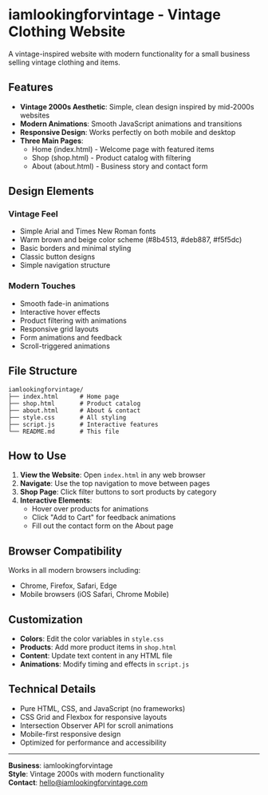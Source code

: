 # iamlookingforvintage - Vintage Clothing Website

A vintage-inspired website with modern functionality for a small business selling vintage clothing and items.

## Features

- **Vintage 2000s Aesthetic**: Simple, clean design inspired by mid-2000s websites
- **Modern Animations**: Smooth JavaScript animations and transitions
- **Responsive Design**: Works perfectly on both mobile and desktop
- **Three Main Pages**:
  - Home (index.html) - Welcome page with featured items
  - Shop (shop.html) - Product catalog with filtering
  - About (about.html) - Business story and contact form

## Design Elements

### Vintage Feel
- Simple Arial and Times New Roman fonts
- Warm brown and beige color scheme (#8b4513, #deb887, #f5f5dc)
- Basic borders and minimal styling
- Classic button designs
- Simple navigation structure

### Modern Touches
- Smooth fade-in animations
- Interactive hover effects
- Product filtering with animations
- Responsive grid layouts
- Form animations and feedback
- Scroll-triggered animations

## File Structure

```
iamlookingforvintage/
├── index.html      # Home page
├── shop.html       # Product catalog
├── about.html      # About & contact
├── style.css       # All styling
├── script.js       # Interactive features
└── README.md       # This file
```

## How to Use

1. **View the Website**: Open `index.html` in any web browser
2. **Navigate**: Use the top navigation to move between pages
3. **Shop Page**: Click filter buttons to sort products by category
4. **Interactive Elements**:
   - Hover over products for animations
   - Click "Add to Cart" for feedback animations
   - Fill out the contact form on the About page

## Browser Compatibility

Works in all modern browsers including:
- Chrome, Firefox, Safari, Edge
- Mobile browsers (iOS Safari, Chrome Mobile)

## Customization

- **Colors**: Edit the color variables in `style.css`
- **Products**: Add more product items in `shop.html`
- **Content**: Update text content in any HTML file
- **Animations**: Modify timing and effects in `script.js`

## Technical Details

- Pure HTML, CSS, and JavaScript (no frameworks)
- CSS Grid and Flexbox for responsive layouts
- Intersection Observer API for scroll animations
- Mobile-first responsive design
- Optimized for performance and accessibility

---

**Business**: iamlookingforvintage  
**Style**: Vintage 2000s with modern functionality  
**Contact**: hello@iamlookingforvintage.com 